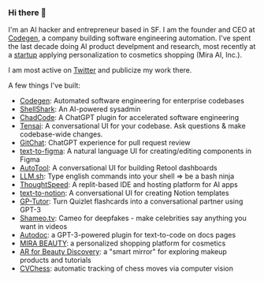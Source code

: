 ### Hi there 👋

I'm an AI hacker and entrepreneur based in SF. I am the founder and CEO at [Codegen](https://codegen.com), a company building software engineering automation. I've spent the last decade doing AI product develpment and research, most recently at a [startup](https://beautymatter.com/articles/femtec-health-acquires-mira-beauty-for-28-million) applying personalization to cosmetics shopping (Mira AI, Inc.). 

I am most active on [Twitter](https://twitter.com/mathemagic1an) and publicize my work there.

A few things I've built:
- [Codegen](https://twitter.com/mathemagic1an/status/1725193428060025306): Automated software engineering for enterprise codebases
- [ShellShark](https://twitter.com/mathemagic1an/status/1641586201533587461): An AI-powered sysadmin
- [ChadCode](https://twitter.com/mathemagic1an/status/1639779842769014784): A ChatGPT plugin for accelerated software engineering
- [Tensai](https://twitter.com/mathemagic1an/status/1610023513334878208): A conversational UI for your codebase. Ask questions & make codebase-wide changes.
- [GitChat](https://twitter.com/mathemagic1an/status/1631762207913684993): ChatGPT experience for pull request review
- [text-to-figma](https://twitter.com/mathemagic1an/status/1589657222094934016): A natural language UI for creating/editing components in Figma
- [AutoTool](https://twitter.com/mathemagic1an/status/1587443727735214080): A conversational UI for building Retool dashboards
- [LLM.sh](https://twitter.com/mathemagic1an/status/1590480438258462721): Type english commands into your shell => be a bash ninja
- [ThoughtSpeed](https://twitter.com/mathemagic1an/status/1599818115831205888): A replit-based IDE and hosting platform for AI apps
- [text-to-notion](https://twitter.com/mathemagic1an/status/1603794991520034818): A conversational UI for creating Notion templates
- [GP-Tutor](https://www.youtube.com/watch?v=4VpMCMYI5rw&ab_channel=JayHack): Turn Quizlet flashcards into a conversational partner using GPT-3
- [Shameo.tv](https://twitter.com/mathemagic1an/status/1631024331307483136): Cameo for deepfakes - make celebrities say anything you want in videos
- [Autodoc](https://www.youtube.com/watch?v=grRVXcqAfOY&ab_channel=JayHack): a GPT-3-powered plugin for text-to-code on docs pages
- [MIRA BEAUTY](https://www.youtube.com/watch?v=QbgiF6vKwC8&ab_channel=JayHack): a personalized shopping platform for cosmetics
- [AR for Beauty Discovery](https://www.youtube.com/watch?v=-LCRLtbHE_w&ab_channel=JayHack): a "smart mirror" for exploring makeup products and tutorials
- [CVChess](https://www.youtube.com/watch?v=iZOA1ew-zYc&ab_channel=JayHack): automatic tracking of chess moves via computer vision
